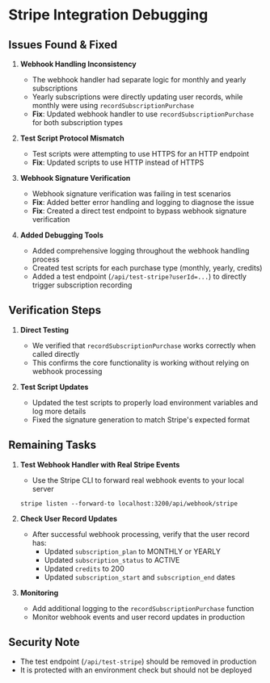 # Stripe Integration Debugging

## Issues Found & Fixed

1. **Webhook Handling Inconsistency**

   - The webhook handler had separate logic for monthly and yearly subscriptions
   - Yearly subscriptions were directly updating user records, while monthly were using `recordSubscriptionPurchase`
   - **Fix**: Updated webhook handler to use `recordSubscriptionPurchase` for both subscription types

2. **Test Script Protocol Mismatch**

   - Test scripts were attempting to use HTTPS for an HTTP endpoint
   - **Fix**: Updated scripts to use HTTP instead of HTTPS

3. **Webhook Signature Verification**

   - Webhook signature verification was failing in test scenarios
   - **Fix**: Added better error handling and logging to diagnose the issue
   - **Fix**: Created a direct test endpoint to bypass webhook signature verification

4. **Added Debugging Tools**
   - Added comprehensive logging throughout the webhook handling process
   - Created test scripts for each purchase type (monthly, yearly, credits)
   - Added a test endpoint (`/api/test-stripe?userId=...`) to directly trigger subscription recording

## Verification Steps

1. **Direct Testing**

   - We verified that `recordSubscriptionPurchase` works correctly when called directly
   - This confirms the core functionality is working without relying on webhook processing

2. **Test Script Updates**
   - Updated the test scripts to properly load environment variables and log more details
   - Fixed the signature generation to match Stripe's expected format

## Remaining Tasks

1. **Test Webhook Handler with Real Stripe Events**

   - Use the Stripe CLI to forward real webhook events to your local server

   ```
   stripe listen --forward-to localhost:3200/api/webhook/stripe
   ```

2. **Check User Record Updates**

   - After successful webhook processing, verify that the user record has:
     - Updated `subscription_plan` to MONTHLY or YEARLY
     - Updated `subscription_status` to ACTIVE
     - Updated `credits` to 200
     - Updated `subscription_start` and `subscription_end` dates

3. **Monitoring**
   - Add additional logging to the `recordSubscriptionPurchase` function
   - Monitor webhook events and user record updates in production

## Security Note

- The test endpoint (`/api/test-stripe`) should be removed in production
- It is protected with an environment check but should not be deployed
